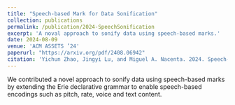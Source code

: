 ```yaml
---
title: "Speech-based Mark for Data Sonification"
collection: publications
permalink: /publication/2024-SpeechSonification
excerpt: 'A noval approach to sonify data using speech-based marks.' 
date: 2024-08-09
venue: 'ACM ASSETS ’24'
paperurl: "https://arxiv.org/pdf/2408.06942"
citation: 'Yichun Zhao, Jingyi Lu, and Miguel A. Nacenta. 2024. Speech-based Mark for Data Sonification. In The 26th International ACM SIGACCESS Conference on Computers and Accessibility (ASSETS ’24), October 27–30, 2024, St. John’s, NL, Canada. ACM, New York, NY, USA, 5 pages. https://doi.org/10.1145/3663548.3688514'
---
```


We contributed a novel approach to sonify data using speech-based marks by extending the Erie declarative grammar to enable speech-based encodings such as pitch, rate, voice and text content. 